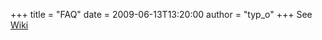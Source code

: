 +++
title = "FAQ"
date = 2009-06-13T13:20:00
author = "typ_o"
+++
See [Wiki](http://flipdot.org/wiki/index.php?title=Faq)
